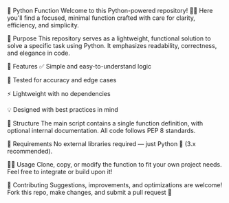 🐍 Python Function 
Welcome to this Python-powered repository! 🧠✨ Here you'll find a focused, minimal function crafted with care for clarity, efficiency, and simplicity.

🔧 Purpose
This repository serves as a lightweight, functional solution to solve a specific task using Python. It emphasizes readability, correctness, and elegance in code.

🚀 Features
✅ Simple and easy-to-understand logic

🧪 Tested for accuracy and edge cases

⚡ Lightweight with no dependencies

💡 Designed with best practices in mind

📁 Structure
The main script contains a single function definition, with optional internal documentation. All code follows PEP 8 standards.

🧰 Requirements
No external libraries required — just Python 🐍 (3.x recommended).

👨‍💻 Usage
Clone, copy, or modify the function to fit your own project needs. Feel free to integrate or build upon it!

🤝 Contributing
Suggestions, improvements, and optimizations are welcome! Fork this repo, make changes, and submit a pull request 🚀
